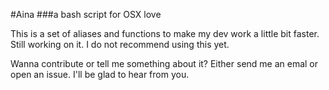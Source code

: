 #Aina
###a bash script for OSX love

This is a set of aliases and functions to make my dev work a little bit faster. 
Still working on it.
I do not recommend using this yet.

Wanna contribute or tell me something about it? Either send me an emal or open an issue. I'll be glad to hear from you.